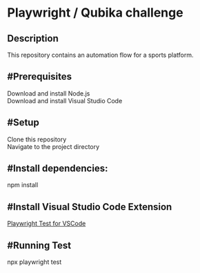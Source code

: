 <h1> Playwright / Qubika challenge</h1>

<h2>Description</h2>
This repository contains an automation flow for a sports platform.

<h2>#Prerequisites</h2>
Download and install Node.js <br>
Download and install Visual Studio Code

<h2>#Setup</h2>
Clone this repository<br>
Navigate to the project directory

<h2>#Install dependencies:</h2> 
npm install

<h2>#Install Visual Studio Code Extension</h2> 
<a href="https://marketplace.visualstudio.com/items?itemName=ms-playwright.playwright">Playwright Test for VSCode </a> <br>

<h2>#Running Test</h2> 
npx playwright test
